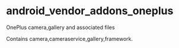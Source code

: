 # android_vendor_addons_oneplus
OnePlus camera,gallery and associated files

Contains camera,cameraservice,gallery,framework.
